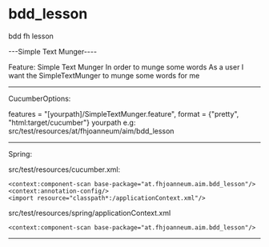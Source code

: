 bdd_lesson
==========

bdd fh lesson

---Simple Text Munger----

Feature: Simple Text Munger
In order to munge some words
As a user 
I want the SimpleTextMunger to munge some words for me


-------------------------------------------------------

CucumberOptions:

features = "[yourpath]/SimpleTextMunger.feature", format = {"pretty", "html:target/cucumber"}
yourpath e.g: src/test/resources/at/fhjoanneum/aim/bdd_lesson


----------------------------------------------------------


Spring:

src/test/resources/cucumber.xml:

<?xml version="1.0" encoding="UTF-8"?>
<beans
    xmlns="http://www.springframework.org/schema/beans"
    xmlns:xsi="http://www.w3.org/2001/XMLSchema-instance"
    xmlns:context="http://www.springframework.org/schema/context"
    xsi:schemaLocation=
    "http://www.springframework.org/schema/beans
     http://www.springframework.org/schema/beans/spring-beans-3.0.xsd
     http://www.springframework.org/schema/context
     http://www.springframework.org/schema/context/spring-context-3.0.xsd">

    <context:component-scan base-package="at.fhjoanneum.aim.bdd_lesson"/>
    <context:annotation-config/>
    <import resource="classpath*:/applicationContext.xml"/>
</beans>


src/test/resources/spring/applicationContext.xml

<?xml version="1.0" encoding="UTF-8"?>
<beans
    xmlns="http://www.springframework.org/schema/beans"
    xmlns:xsi="http://www.w3.org/2001/XMLSchema-instance"
    xmlns:context="http://www.springframework.org/schema/context"
    xsi:schemaLocation=
    "http://www.springframework.org/schema/beans
     http://www.springframework.org/schema/beans/spring-beans-3.0.xsd
     http://www.springframework.org/schema/context
     http://www.springframework.org/schema/context/spring-context-3.0.xsd">

    <context:component-scan base-package="at.fhjoanneum.aim.bdd_lesson"/>
</beans>


-------------------------------------------------

